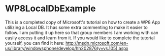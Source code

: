 WP8LocalDbExample
=================

This is a completed copy of Microsoft's tutorial on how to create a WP8 App utilizing a Local DB. It has some extra commenting to make it easier to follow. I am putting it up here so that group members I am working with can easily access it and learn from it. If you would like to complete the tutorial yourself, you can find it here: http://msdn.microsoft.com/en-us/library/windowsphone/develop/hh202876(v=vs.105).aspx
